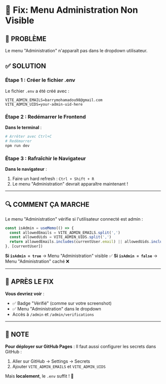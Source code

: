 # 🔧 Fix: Menu Administration Non Visible

## 🎯 PROBLÈME

Le menu "Administration" n'apparaît pas dans le dropdown utilisateur.

## ✅ SOLUTION

### Étape 1 : Créer le fichier .env

Le fichier `.env` a été créé avec :
```
VITE_ADMIN_EMAILS=barrymohamadou98@gmail.com
VITE_ADMIN_UIDS=your-admin-uid-here
```

### Étape 2 : Redémarrer le Frontend

**Dans le terminal** :
```bash
# Arrêter avec Ctrl+C
# Redémarrer
npm run dev
```

### Étape 3 : Rafraîchir le Navigateur

**Dans le navigateur** :
1. Faire un hard refresh : `Ctrl + Shift + R`
2. Le menu "Administration" devrait apparaître maintenant !

---

## 🔍 COMMENT ÇA MARCHE

Le menu "Administration" vérifie si l'utilisateur connecté est admin :

```typescript
const isAdmin = useMemo(() => {
  const allowedEmails = VITE_ADMIN_EMAILS.split(',')
  const allowedUids = VITE_ADMIN_UIDS.split(',')
  return allowedEmails.includes(currentUser.email) || allowedUids.includes(currentUser.uid)
}, [currentUser])
```

**Si `isAdmin = true`** → Menu "Administration" visible ✅
**Si `isAdmin = false`** → Menu "Administration" caché ❌

---

## 🎊 APRÈS LE FIX

**Vous devriez voir** :
- ✅ Badge "Vérifié" (comme sur votre screenshot)
- ✅ Menu "Administration" dans le dropdown
- Accès à `/admin` et `/admin/verifications`

---

## 📝 NOTE

**Pour déployer sur GitHub Pages** :
Il faut aussi configurer les secrets dans GitHub :
1. Aller sur GitHub → Settings → Secrets
2. Ajouter `VITE_ADMIN_EMAILS` et `VITE_ADMIN_UIDS`

Mais **localement**, le `.env` suffit ! 🚀

